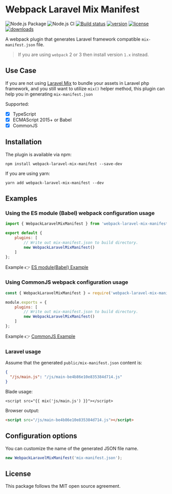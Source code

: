 # Webpack Laravel Mix Manifest

![Node.js Package](https://github.com/medz/webpack-laravel-mix-manifest/workflows/Node.js%20Package/badge.svg)
![Node.js CI](https://github.com/medz/webpack-laravel-mix-manifest/workflows/Node.js%20CI/badge.svg)
[![Build status](https://ci.appveyor.com/api/projects/status/03vskuss6wny910u?svg=true)](https://ci.appveyor.com/project/medz/webpack-laravel-mix-manifest)
[![version](https://badgen.net/npm/v/webpack-laravel-mix-manifest)](https://www.npmjs.com/package/webpack-laravel-mix-manifest)
[![license](https://badgen.net/github/license/medz/webpack-laravel-mix-manifest)](https://github.com/medz/webpack-laravel-mix-manifest)
[![downloads](https://badgen.net/npm/dt/webpack-laravel-mix-manifest)](https://www.npmjs.com/package/webpack-laravel-mix-manifest)

A webpack plugin that generates Laravel framework compatible `mix-manifest.json` file.

> If you are using `webpack` 2 or 3 then install version `1.x` instead.

## Use Case

If you are not using [Laravel Mix](https://github.com/JeffreyWay/laravel-mix) to bundle your assets in Laravel php framework, 
and you still want to utilize `mix()` helper method, this plugin can help you in generating `mix-manifest.json`

Supported: 

- [x] TypeScript
- [x] ECMAScript 2015+ or Babel
- [x] CommonJS

## Installation

The plugin is available via npm:

```shell
npm install webpack-laravel-mix-manifest --save-dev
```
If you are using yarn:

```shell
yarn add webpack-laravel-mix-manifest --dev
```

## Examples

### Using the ES module (Babel) webpack configuration usage

```js
import { WebpackLaravelMixManifest } from 'webpack-laravel-mix-manifest';

export default {
    plugins: [
        // Write out mix-manifest.json to build directory.
        new WebpackLaravelMixManifest()
    ]
};
```

Example 👉 [ES module(Babel) Example](examples/dev-es-module)

### Using CommonJS webpack configuration usage

```js
const { WebpackLaravelMixManifest } = require('webpack-laravel-mix-manifest');

module.exports = {
    plugins: [
        // Write out mix-manifest.json to build directory.
        new WebpackLaravelMixManifest()
    ]
};
```

Example 👉 [CommonJS Example](examples/dev-commonjs-module)

### Laravel usage

Assume that the generated `public/mix-manifest.json` content is:

```json
{
  "/js/main.js": "/js/main-be4b86e10e835384d714.js"
}
```

Blade usage:

```blade
<script src="{{ mix('js/main.js') }}"></script>
```

Browser output:

```html
<script src="/js/main-be4b86e10e835384d714.js"></script>
```

## Configuration options

You can customize the name of the generated JSON file name.

```js
new WebpackLaravelMixManifest('mix-manifest.json');
```

## License

This package follows the MIT open source agreement.

